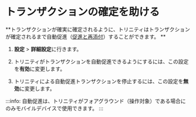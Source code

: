 # トランザクションの確定を助ける
<!-- # Help your transactions to be confirmed -->

**トランザクションが確実に確定されるように、トリニティはトランザクションが確定されるまで自動促進（[促進と再添付](root://getting-started/0.1/transactions/reattach-rebroadcast-promote.md)）することができます。 **
<!-- **To make sure that transactions are confirmed, Trinity can auto-promote ([promote and reattach](root://getting-started/0.1/transactions/reattach-rebroadcast-promote.md)) them until they're confirmed.** -->

1. **設定** > **詳細設定**に行きます。
<!-- 1. Go to **Settings** > **Advanced settings** -->

2. トリニティがトランザクションを自動促進できるようにするには、この設定を**有効**に変更します。
<!-- 2. To enable Trinity to auto-promote transactions, change this setting to **Enabled**. -->

3. トリニティによる自動促進トランザクションを停止するには、この設定を**無効**に変更します。
<!-- 3. To stop Trinity from auto-promoting transactions, change this setting to **Disabled**. -->

:::info:
自動促進は、トリニティがフォアグラウンド（操作対象）である場合にのみモバイルデバイスで使用できます。
:::
<!-- :::info: -->
<!-- Auto-promotion is available on mobile devices only when Trinity is in the foreground. -->
<!-- ::: -->
